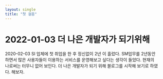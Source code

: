 ```yaml
---
layout: single
title: "첫 걸음"
---
```


# 2022-01-03 더 나은 개발자가 되기위해

2020-02-03 SI 업체에 첫 취업을 한 후 정신없이 2년 이 흘렀다.
SM업무를 2년동안 하면서 많은 사용자들이 이용하는 서비스를 운영해보고 싶다는 생각이 들었다.
현재의 나로써는 터무니 없어 보인다.
더 나은 개발자가 되기 위해 블로그를 시작해 보기로 하였다.
해보자.
